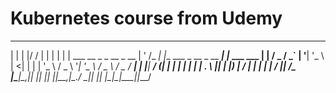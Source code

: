 # Kubernetes course from Udemy 
  _                             _  __     _                          _
 | |                           | |/ /    | |                        | |
 | |     ___  __ _ _ __ _ __   | ' /_   _| |__   ___ _ __ _ __   ___| |_ ___  ___
 | |    / _ \/ _` | '__| '_ \  |  <| | | | '_ \ / _ \ '__| '_ \ / _ \ __/ _ \/ __|
 | |___|  __/ (_| | |  | | | | | . \ |_| | |_) |  __/ |  | | | |  __/ ||  __/\__ \
 |______\___|\__,_|_|  |_| |_| |_|\_\__,_|_.__/ \___|_|  |_| |_|\___|\__\___||___/